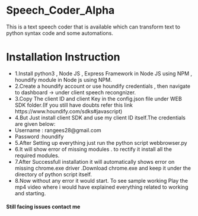 # Speech_Coder_Alpha
This is a text speech coder that is available which can transform text to python syntax code and some automations.

# Installation Instruction
<ul>
<li> 1.Install python3 , Node JS , Express Framework in Node JS using NPM , houndify module in Node js using NPM.</li>
<li> 2.Create a houndify account or use houndify credentials , then navigate to dashboard -> under client speech recongnizer.</li>
<li> 3.Copy The client ID and client Key in the config.json file under WEB SDK folder.(If you still have doubts refer this link https://www.houndify.com/sdks#javascript)</li>
<li> 4.But Just install client SDK and use my client ID itself.The credentials are given below:</li>
<li> Username : rangees28@gmail.com</li>
<li> Password :houndify</li>
<li> 5.After Setting up everything just run the python script webbrowser.py</li>
<li> 6.It will show error of missing modules . to rectify it install all the required modules.</li>
<li> 7.After Successfull installation it will automatically shows error on missing chrome.exe driver .Download chrome.exe and keep it under the directory of python script itself.</li>
<li> 8.Now without any error it would start. To see sample working Play the mp4 video where i would have explained everything related to working and starting.</li>
 </ul>
<h4>Still facing issues contact me</h4>  
